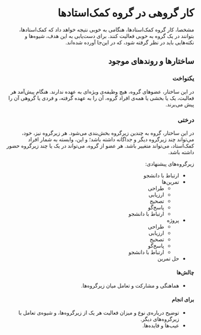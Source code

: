 <div dir="rtl">

# کار گروهی در گروه کمک‌استادها

مشخصا، کار گروه کمک‌استادها، هنگامی به خوبی نتیجه خواهد داد که کمک‌استادها، بتوانند در یک گروه به خوبی فعالیت کنند. برای دست‌یابی به این هدف، شیوه‌ها و نکته‌هایی باید در نظر گرفته شود، که در این‌جا آورده شده‌اند.

## ساختارها و روندهای موجود

### یکنواخت

در این ساختار، عضوهای گروه، هیچ وظیفه‌ی ویژه‌ای به عهده ندارند. هنگام پیش‌آمد هر فعالیت، یک یا بخشی یا همه‌ی افراد گروه، آن را به عهده گرفته، و فردی یا گروهی آن را پیش می‌برند.

### درختی

در این ساختار، گروه به چندین زیرگروه بخش‌بندی می‌شود. هر زیرگروه نیز، خود، می‌تواند چند زیرگروه دیگر و جداگانه داشته باشد؛ و این، وابسته به شمار افراد کمک‌استاد، می‌تواند متغییر باشد. هر عضو از گروه، می‌تواند در یک یا چند زیرگروه حضور داشته باشد.

زیرگروه‌های پیشنهادی:

-   ارتباط با دانشجو
-   تمرین‌ها
    -   طراحی
    -   ارزیابی
    -   تصحیح
    -   پاسخ‌گو
    -   ارتباط با دانشجو
-   پروژه
    -   طراحی
    -   ارزیابی
    -   تصحیح
    -   پاسخ‌گو
    -   ارتباط با دانشجو
-   حل تمرین

#### چالش‌ها

-   هماهنگی و مشارکت و تعامل میان زیرگروه‌ها.

#### برای انجام

-   توضیح درباره‌ی نوع و میزان فعالیت هر یک از زیرگروه‌ها، و شیوه‌ی تعامل با زیرگروه‌های دیگر.
-   عیب‌ها و فایده‌ها.

</div>
